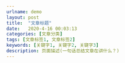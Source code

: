 ```yaml
---
urlname: demo
layout: post
title:  "文章标题"
date:   2020-4-16 00:03:13
categories: [文章分类]
tags: [文章标签1, 文章标签2]
keywords: [关键字1, 关键字2, 关键字3]
description: 页面描述(一句话总结文章在讲什么？)
---
```


